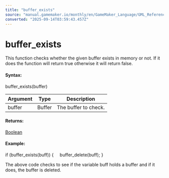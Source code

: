 ```yaml
---
title: "buffer_exists"
source: "manual.gamemaker.io/monthly/en/GameMaker_Language/GML_Reference/Buffers/buffer_exists.htm"
converted: "2025-09-14T03:59:43.457Z"
---
```


# buffer\_exists

This function checks whether the given buffer exists in memory or not. If it does the function will return true otherwise it will return false.

#### Syntax:

buffer\_exists(buffer)

| Argument | Type | Description |
| --- | --- | --- |
| buffer | Buffer | The buffer to check. |

#### Returns:

[Boolean](../../GML_Overview/Data_Types.md)

#### Example:

if (buffer\_exists(buff))
{
    buffer\_delete(buff);
}

The above code checks to see if the variable buff holds a buffer and if it does, the buffer is deleted.